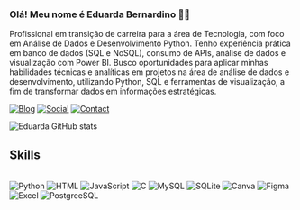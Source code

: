 ### Olá! Meu nome é Eduarda Bernardino 🙂👋

Profissional em transição de carreira para a área de Tecnologia, com foco em Análise de Dados e Desenvolvimento Python. Tenho experiência prática em banco de dados (SQL e NoSQL), consumo de APIs, análise de dados e visualização com Power BI. Busco oportunidades para aplicar minhas habilidades técnicas e analíticas em projetos na área de análise de dados e desenvolvimento, utilizando Python, SQL e ferramentas de visualização, a fim de transformar dados em informações estratégicas.


[![Blog](https://img.shields.io/badge/LinkedIn-0077B5?style=for-the-badge&logo=linkedin&logoColor=white)](https://www.linkedin.com/in/eduarda-bernardino-b061a6213/) [![Social](https://img.shields.io/badge/GitHub-100000?style=for-the-badge&logo=github&logoColor=white)](https://github.com/EduardaBernardino )   [![Contact](https://img.shields.io/badge/Gmail-D14836?style=for-the-badge&logo=gmail&logoColor=white)](eduardabernardinoo06@gmail.com)


![Eduarda GitHub stats](https://github-readme-stats.vercel.app/api?username=EduardaBernardino&show_icons=true&theme=tokyonight)


## Skills
<div style= "display: inline_block"><br/>
    <img alt="Python" src = "https://img.shields.io/badge/Python-3776AB?style=for-the-badge&logo=python&logoColor=white"/>
    <img alt="HTML" src = "https://img.shields.io/badge/HTML-239120?style=for-the-badge&logo=html5&logoColor=white"/>
    <img alt="JavaScript" src = "https://img.shields.io/badge/JavaScript-F7DF1E?style=for-the-badge&logo=javascript&logoColor=black"/>
    <img alt="C" src = "https://img.shields.io/badge/C-00599C?style=for-the-badge&logo=c&logoColor=white"/>
    <img alt="MySQL" src = "https://img.shields.io/badge/MySQL-00000F?style=for-the-badge&logo=mysql&logoColor=white"/>
    <img alt="SQLite" src = "https://img.shields.io/badge/SQLite-07405E?style=for-the-badge&logo=sqlite&logoColor=white"/> 
    <img alt="Canva" src = "https://img.shields.io/badge/Canva-%2300C4CC.svg?&style=for-the-badge&logo=Canva&logoColor=white"/> 
    <img alt="Figma" src = "https://img.shields.io/badge/Figma-F24E1E?style=for-the-badge&logo=figma&logoColor=white"/> 
    <img alt="Excel" src = "https://img.shields.io/badge/Microsoft_Excel-217346?style=for-the-badge&logo=microsoft-excel&logoColor=whit"/>
    <img alt="PostgreeSQL" src = "https://img.shields.io/badge/PostgreSQL-316192?style=for-the-badge&logo=postgresql&logoColor=white"/>

<div>

